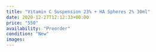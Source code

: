 ```yaml
---
title: "Vitamin C Suspension 23% + HA Spheres 2% 30ml"
date: 2020-12-27T12:12:33+00:00
price: "550"
availability: "Preorder"
condition: "New"
images:
---
```


